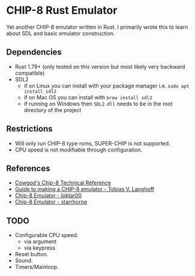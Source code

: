 # CHIP-8 Rust Emulator

Yet another CHIP-8 emulator written in Rust. I primarily wrote this to learn about SDL and basic emulator construction.

## Dependencies

- Rust 1.79+ (only tested on this version but most likely very backward compatible)
- SDL2
    - if on Linux you can install with your package manager i.e. `sudo apt install sdl2`
    - if on Mac OS you can install with `brew install sdl2`
    - if running on Windows then `SDL2.dll` needs to be in the root directory of the project

## Restrictions

- Will only run CHIP-8 type roms, SUPER-CHIP is not supported.
- CPU speed is not modifiable through configuration.

## References

- [Cowgod's Chip-8 Technical Reference](http://devernay.free.fr/hacks/chip8/C8TECH10.HTM#4xkk)
- [Guide to making a CHIP-8 emulator - Tobias V. Langhoff](https://tobiasvl.github.io/blog/write-a-chip-8-emulator/)
- [Chip-8 Emulator - loktar00](https://github.com/loktar00/chip8)
- [Chip-8 Emulator - starrhorne](https://github.com/starrhorne/chip8-rust)

## TODO

- Configurable CPU speed.
    - via argument
    - via keypress
- Reset button.
- Sound.
- Timers/Mainloop.
